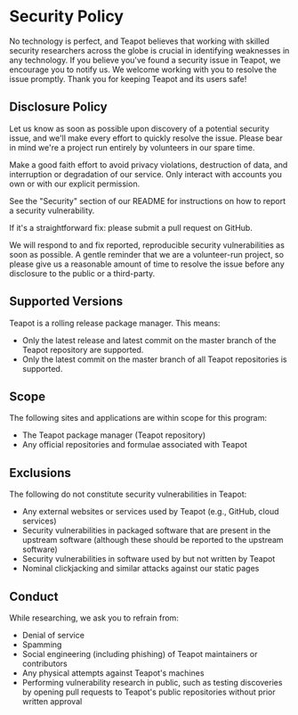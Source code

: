 # Security Policy

No technology is perfect, and Teapot believes that working with skilled security researchers across the globe is crucial in identifying weaknesses in any technology. If you believe you've found a security issue in Teapot, we encourage you to notify us. We welcome working with you to resolve the issue promptly. Thank you for keeping Teapot and its users safe!

## Disclosure Policy

Let us know as soon as possible upon discovery of a potential security issue, and we'll make every effort to quickly resolve the issue. Please bear in mind we're a project run entirely by volunteers in our spare time.

Make a good faith effort to avoid privacy violations, destruction of data, and interruption or degradation of our service. Only interact with accounts you own or with our explicit permission.

See the "Security" section of our README for instructions on how to report a security vulnerability.

If it's a straightforward fix: please submit a pull request on GitHub.

We will respond to and fix reported, reproducible security vulnerabilities as soon as possible. A gentle reminder that we are a volunteer-run project, so please give us a reasonable amount of time to resolve the issue before any disclosure to the public or a third-party.

## Supported Versions

Teapot is a rolling release package manager. This means:

- Only the latest release and latest commit on the master branch of the Teapot repository are supported.
- Only the latest commit on the master branch of all Teapot repositories is supported.

## Scope

The following sites and applications are within scope for this program:

- The Teapot package manager (Teapot repository)
- Any official repositories and formulae associated with Teapot

## Exclusions

The following do not constitute security vulnerabilities in Teapot:

- Any external websites or services used by Teapot (e.g., GitHub, cloud services)
- Security vulnerabilities in packaged software that are present in the upstream software (although these should be reported to the upstream software)
- Security vulnerabilities in software used by but not written by Teapot
- Nominal clickjacking and similar attacks against our static pages

## Conduct

While researching, we ask you to refrain from:

- Denial of service
- Spamming
- Social engineering (including phishing) of Teapot maintainers or contributors
- Any physical attempts against Teapot's machines
- Performing vulnerability research in public, such as testing discoveries by opening pull requests to Teapot's public repositories without prior written approval
